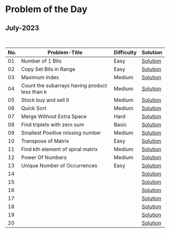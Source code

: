 # Problem of the Day

## July-2023

  <br>
  
| No. |         Problem-Title                         | Difficulty   | Solution |
| ----|---------------------------------------------- | -------      | ------- |
| 01  | Number of 1 Bits | Easy | [Solution](https://github.com/Mehul237/GFG_237/blob/main/00_Problem%20of%20the%20Day/07_July/Numberof1Bits.cpp)
| 02  | Copy Set Bits in Range | Easy | [Solution](https://github.com/Mehul237/GFG_237/blob/main/00_Problem%20of%20the%20Day/07_July/CopySetBitsinRange.cpp)
| 03  | Maximum Index | Medium | [Solution](https://github.com/Mehul237/GFG_237/blob/main/00_Problem%20of%20the%20Day/07_July/MaximumIndex.cpp)
| 04  | Count the subarrays having product less than k | Medium | [Solution](https://github.com/Mehul237/GFG_237/blob/main/00_Problem%20of%20the%20Day/07_July/Countthesubarrayshavingproductlessthank.cpp)
| 05  | Stock buy and sell II | Medium | [Solution](https://github.com/Mehul237/GFG_237/blob/main/00_Problem%20of%20the%20Day/07_July/StockbuyandsellII.cpp)
| 06  | Quick Sort      | Medium | [Solution](https://github.com/Mehul237/GFG_237/blob/main/00_Problem%20of%20the%20Day/07_July/QuickSort.cpp)
| 07  | Merge Without Extra Space | Hard | [Solution](https://github.com/Mehul237/GFG_237/blob/main/00_Problem%20of%20the%20Day/07_July/MergeWithoutExtraSpace.cpp)
| 08  | Find triplets with zero sum | Basic | [Solution](https://github.com/Mehul237/GFG_237/blob/main/00_Problem%20of%20the%20Day/07_July/Findtripletswithzerosum.cpp)
| 09  | Smallest Positive missing number | Medium | [Solution](https://github.com/Mehul237/GFG_237/blob/main/00_Problem%20of%20the%20Day/07_July/SmallestPositiveMissingNumber.cpp)
| 10  | Transpose of Matrix | Easy | [Solution](https://github.com/Mehul237/GFG_237/blob/main/00_Problem%20of%20the%20Day/07_July/TransposeofMatrix.cpp)
| 11  | Find kth element of spiral matrix | Medium | [Solution](https://github.com/Mehul237/GFG_237/blob/main/00_Problem%20of%20the%20Day/07_July/Findkthelementofspiralmatrix.cpp)
| 12  | Power Of Numbers | Medium | [Solution](https://github.com/Mehul237/GFG_237/blob/main/00_Problem%20of%20the%20Day/07_July/PowerOfNumbers.cpp)
| 13  | Unique Number of Occurrences | Easy | [Solution](https://github.com/Mehul237/GFG_237/blob/main/00_Problem%20of%20the%20Day/07_July/UniqueNumberofOccurrences.cpp)
| 14  |                 |              | [Solution]( )
| 15  |                 |              | [Solution]( )
| 16  |                 |              | [Solution]( )
| 17  |                 |              | [Solution]( )
| 18  |                 |              | [Solution]( )
| 19  |                 |              | [Solution]( )
| 20  |                 |              | [Solution]( )
